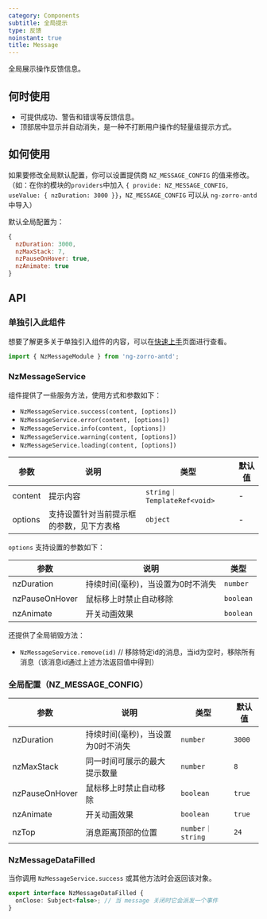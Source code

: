 ```yaml
---
category: Components
subtitle: 全局提示
type: 反馈
noinstant: true
title: Message
---
```


全局展示操作反馈信息。

## 何时使用

- 可提供成功、警告和错误等反馈信息。
- 顶部居中显示并自动消失，是一种不打断用户操作的轻量级提示方式。

## 如何使用

如果要修改全局默认配置，你可以设置提供商 `NZ_MESSAGE_CONFIG` 的值来修改。
（如：在你的模块的`providers`中加入 `{ provide: NZ_MESSAGE_CONFIG, useValue: { nzDuration: 3000 }}`，`NZ_MESSAGE_CONFIG` 可以从 `ng-zorro-antd` 中导入）

默认全局配置为：
```js
{
  nzDuration: 3000,
  nzMaxStack: 7,
  nzPauseOnHover: true,
  nzAnimate: true
}
```

## API

### 单独引入此组件

想要了解更多关于单独引入组件的内容，可以在[快速上手](/docs/getting-started/zh#单独引入某个组件)页面进行查看。

```ts
import { NzMessageModule } from 'ng-zorro-antd';
```

### NzMessageService

组件提供了一些服务方法，使用方式和参数如下：

- `NzMessageService.success(content, [options])`
- `NzMessageService.error(content, [options])`
- `NzMessageService.info(content, [options])`
- `NzMessageService.warning(content, [options])`
- `NzMessageService.loading(content, [options])`

| 参数 | 说明 | 类型 | 默认值 |
| --- | --- | --- | --- |
| content | 提示内容 | `string｜TemplateRef<void>` | - |
| options | 支持设置针对当前提示框的参数，见下方表格 | `object` | - |

`options` 支持设置的参数如下：

| 参数 | 说明 | 类型 |
| --- | --- | --- |
| nzDuration | 持续时间(毫秒)，当设置为0时不消失 | `number` |
| nzPauseOnHover | 鼠标移上时禁止自动移除 | `boolean` |
| nzAnimate | 开关动画效果 | `boolean` |

还提供了全局销毁方法：

- `NzMessageService.remove(id)` // 移除特定id的消息，当id为空时，移除所有消息（该消息id通过上述方法返回值中得到）

### 全局配置（NZ_MESSAGE_CONFIG）

| 参数 | 说明 | 类型 | 默认值 |
| --- | --- | --- | --- |
| nzDuration | 持续时间(毫秒)，当设置为0时不消失 | `number` | `3000` |
| nzMaxStack | 同一时间可展示的最大提示数量 | `number` | `8` |
| nzPauseOnHover | 鼠标移上时禁止自动移除 | `boolean` | `true` |
| nzAnimate | 开关动画效果 | `boolean` | `true` |
| nzTop | 消息距离顶部的位置 | `number｜string` | `24` |

### NzMessageDataFilled

当你调用 `NzMessageService.success` 或其他方法时会返回该对象。

```ts
export interface NzMessageDataFilled {
  onClose: Subject<false>; // 当 message 关闭时它会派发一个事件
}
```
